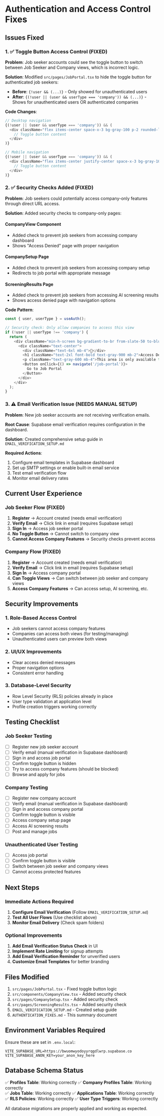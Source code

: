 # Authentication and Access Control Fixes

## Issues Fixed

### 1. ✅ Toggle Button Access Control (FIXED)
**Problem**: Job seeker accounts could see the toggle button to switch between Job Seeker and Company views, which is incorrect logic.

**Solution**: Modified `src/pages/JobPortal.tsx` to hide the toggle button for authenticated job seekers:
- **Before**: `{!user && (...)}` - Only showed for unauthenticated users
- **After**: `{(!user || (user && userType === 'company')) && (...)}` - Shows for unauthenticated users OR authenticated companies

**Code Changes**:
```typescript
// Desktop navigation
{(!user || (user && userType === 'company')) && (
  <div className="flex items-center space-x-3 bg-gray-100 p-2 rounded-lg">
    // Toggle button content
  </div>
)}

// Mobile navigation
{(!user || (user && userType === 'company')) && (
  <div className="flex items-center justify-center space-x-3 bg-gray-100 p-2 rounded-lg mx-auto w-fit">
    // Toggle button content
  </div>
)}
```

### 2. ✅ Security Checks Added (FIXED)
**Problem**: Job seekers could potentially access company-only features through direct URL access.

**Solution**: Added security checks to company-only pages:

#### CompanyView Component
- Added check to prevent job seekers from accessing company dashboard
- Shows "Access Denied" page with proper navigation

#### CompanySetup Page
- Added check to prevent job seekers from accessing company setup
- Redirects to job portal with appropriate message

#### ScreeningResults Page
- Added check to prevent job seekers from accessing AI screening results
- Shows access denied page with navigation options

**Code Pattern**:
```typescript
const { user, userType } = useAuth();

// Security check: Only allow companies to access this view
if (!user || userType !== 'company') {
  return (
    <div className="min-h-screen bg-gradient-to-br from-slate-50 to-blue-50 flex items-center justify-center">
      <div className="text-center">
        <div className="text-6xl mb-4">🚫</div>
        <h1 className="text-2xl font-bold text-gray-900 mb-2">Access Denied</h1>
        <p className="text-gray-600 mb-4">This area is only available for company accounts.</p>
        <Button onClick={() => navigate('/job-portal')}>
          Go to Job Portal
        </Button>
      </div>
    </div>
  );
}
```

### 3. ⚠️ Email Verification Issue (NEEDS MANUAL SETUP)
**Problem**: New job seeker accounts are not receiving verification emails.

**Root Cause**: Supabase email verification requires configuration in the dashboard.

**Solution**: Created comprehensive setup guide in `EMAIL_VERIFICATION_SETUP.md`

**Required Actions**:
1. Configure email templates in Supabase dashboard
2. Set up SMTP settings or enable built-in email service
3. Test email verification flow
4. Monitor email delivery rates

## Current User Experience

### Job Seeker Flow (FIXED)
1. **Register** → Account created (needs email verification)
2. **Verify Email** → Click link in email (requires Supabase setup)
3. **Sign In** → Access job seeker portal
4. **No Toggle Button** → Cannot switch to company view
5. **Cannot Access Company Features** → Security checks prevent access

### Company Flow (FIXED)
1. **Register** → Account created (needs email verification)
2. **Verify Email** → Click link in email (requires Supabase setup)
3. **Sign In** → Access company portal
4. **Can Toggle Views** → Can switch between job seeker and company views
5. **Access Company Features** → Can access setup, AI screening, etc.

## Security Improvements

### 1. Role-Based Access Control
- Job seekers cannot access company features
- Companies can access both views (for testing/managing)
- Unauthenticated users can preview both views

### 2. UI/UX Improvements
- Clear access denied messages
- Proper navigation options
- Consistent error handling

### 3. Database-Level Security
- Row Level Security (RLS) policies already in place
- User type validation at application level
- Profile creation triggers working correctly

## Testing Checklist

### Job Seeker Testing
- [ ] Register new job seeker account
- [ ] Verify email (manual verification in Supabase dashboard)
- [ ] Sign in and access job portal
- [ ] Confirm toggle button is hidden
- [ ] Try to access company features (should be blocked)
- [ ] Browse and apply for jobs

### Company Testing
- [ ] Register new company account
- [ ] Verify email (manual verification in Supabase dashboard)
- [ ] Sign in and access company portal
- [ ] Confirm toggle button is visible
- [ ] Access company setup page
- [ ] Access AI screening results
- [ ] Post and manage jobs

### Unauthenticated User Testing
- [ ] Access job portal
- [ ] Confirm toggle button is visible
- [ ] Switch between job seeker and company views
- [ ] Cannot access protected features

## Next Steps

### Immediate Actions Required
1. **Configure Email Verification** (Follow `EMAIL_VERIFICATION_SETUP.md`)
2. **Test All User Flows** (Use checklist above)
3. **Monitor Email Delivery** (Check spam folders)

### Optional Improvements
1. **Add Email Verification Status Check** in UI
2. **Implement Rate Limiting** for signup attempts
3. **Add Email Verification Reminder** for unverified users
4. **Customize Email Templates** for better branding

## Files Modified

1. `src/pages/JobPortal.tsx` - Fixed toggle button logic
2. `src/components/CompanyView.tsx` - Added security check
3. `src/pages/CompanySetup.tsx` - Added security check
4. `src/pages/ScreeningResults.tsx` - Added security check
5. `EMAIL_VERIFICATION_SETUP.md` - Created setup guide
6. `AUTHENTICATION_FIXES.md` - This summary document

## Environment Variables Required

Ensure these are set in `.env.local`:
```env
VITE_SUPABASE_URL=https://bwuomwyodoyyrqgdlwrp.supabase.co
VITE_SUPABASE_ANON_KEY=your_anon_key_here
```

## Database Schema Status

✅ **Profiles Table**: Working correctly
✅ **Company Profiles Table**: Working correctly  
✅ **Jobs Table**: Working correctly
✅ **Applications Table**: Working correctly
✅ **RLS Policies**: Working correctly
✅ **User Type Triggers**: Working correctly

All database migrations are properly applied and working as expected. 